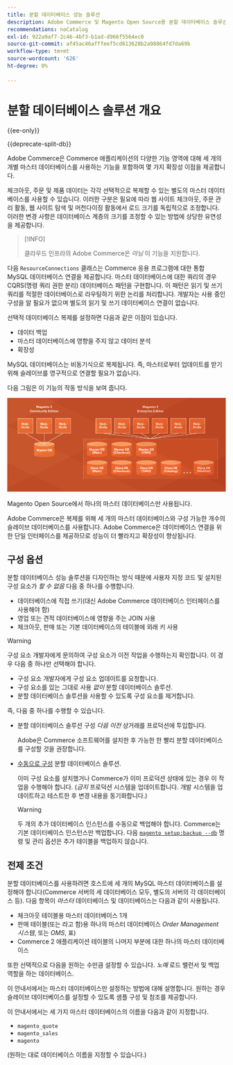 ```yaml
---
title: 분할 데이터베이스 성능 솔루션
description: Adobe Commerce 및 Magento Open Source용 분할 데이터베이스 솔루션에 대해 알아보십시오.
recommendations: noCatalog
exl-id: 922a9af7-2c46-4bf3-b1ad-d966f5564ec0
source-git-commit: af45ac46afffeef5cd613628b2a98864fd7da69b
workflow-type: tm+mt
source-wordcount: '626'
ht-degree: 0%

---
```


# 분할 데이터베이스 솔루션 개요

{{ee-only}}

{{deprecate-split-db}}

Adobe Commerce은 Commerce 애플리케이션의 다양한 기능 영역에 대해 세 개의 개별 마스터 데이터베이스를 사용하는 기능을 포함하여 몇 가지 확장성 이점을 제공합니다.

체크아웃, 주문 및 제품 데이터는 각각 선택적으로 복제할 수 있는 별도의 마스터 데이터베이스를 사용할 수 있습니다. 이러한 구분은 필요에 따라 웹 사이트 체크아웃, 주문 관리 활동, 웹 사이트 탐색 및 머천다이징 활동에서 로드 크기를 독립적으로 조정합니다. 이러한 변경 사항은 데이터베이스 계층의 크기를 조정할 수 있는 방법에 상당한 유연성을 제공합니다.

>[!INFO]
>
>클라우드 인프라의 Adobe Commerce은 _아님_ 이 기능을 지원합니다.

다음 `ResourceConnections` 클래스는 Commerce 응용 프로그램에 대한 통합 MySQL 데이터베이스 연결을 제공합니다. 마스터 데이터베이스에 대한 쿼리의 경우 CQRS(명령 쿼리 권한 분리) 데이터베이스 패턴을 구현합니다. 이 패턴은 읽기 및 쓰기 쿼리를 적절한 데이터베이스로 라우팅하기 위한 논리를 처리합니다. 개발자는 사용 중인 구성을 알 필요가 없으며 별도의 읽기 및 쓰기 데이터베이스 연결이 없습니다.

선택적 데이터베이스 복제를 설정하면 다음과 같은 이점이 있습니다.

- 데이터 백업
- 마스터 데이터베이스에 영향을 주지 않고 데이터 분석
- 확장성

MySQL 데이터베이스는 비동기식으로 복제됩니다. 즉, 마스터로부터 업데이트를 받기 위해 슬레이브를 영구적으로 연결할 필요가 없습니다.

다음 그림은 이 기능의 작동 방식을 보여 줍니다.

![Adobe Commerce은 서로 다른 데이터베이스를 사용하여 테이블을 저장합니다](../../assets/configuration/split-db-diagram-ee.png)

Magento Open Source에서 하나의 마스터 데이터베이스만 사용됩니다.

Adobe Commerce은 복제를 위해 세 개의 마스터 데이터베이스와 구성 가능한 개수의 슬레이브 데이터베이스를 사용합니다. Adobe Commerce은 데이터베이스 연결을 위한 단일 인터페이스를 제공하므로 성능이 더 빨라지고 확장성이 향상됩니다.

## 구성 옵션

분할 데이터베이스 성능 솔루션을 디자인하는 방식 때문에 사용자 지정 코드 및 설치된 구성 요소가 _할 수 없음_ 다음 중 하나를 수행합니다.

- 데이터베이스에 직접 쓰기(대신 Adobe Commerce 데이터베이스 인터페이스를 사용해야 함)
- 영업 또는 견적 데이터베이스에 영향을 주는 JOIN 사용
- 체크아웃, 판매 또는 기본 데이터베이스의 테이블에 외래 키 사용

>[!WARNING]
>
>구성 요소 개발자에게 문의하여 구성 요소가 이전 작업을 수행하는지 확인합니다. 이 경우 다음 중 하나만 선택해야 합니다.
>
>- 구성 요소 개발자에게 구성 요소 업데이트를 요청합니다.
>- 구성 요소를 있는 그대로 사용 _없이_ 분할 데이터베이스 솔루션.
>- 분할 데이터베이스 솔루션을 사용할 수 있도록 구성 요소를 제거합니다.

즉, 다음 중 하나를 수행할 수 있습니다.

- 분할 데이터베이스 솔루션 구성 _다음 이전_ 상거래를 프로덕션에 투입합니다.

  Adobe은 Commerce 소프트웨어를 설치한 후 가능한 한 빨리 분할 데이터베이스를 구성할 것을 권장합니다.

- [수동으로 구성](multi-master-manual.md) 분할 데이터베이스 솔루션.

  이미 구성 요소를 설치했거나 Commerce가 이미 프로덕션 상태에 있는 경우 이 작업을 수행해야 합니다. (_금지_ 프로덕션 시스템을 업데이트합니다. 개발 시스템을 업데이트하고 테스트한 후 변경 내용을 동기화합니다.)

  >[!WARNING]
  >
  >두 개의 추가 데이터베이스 인스턴스를 수동으로 백업해야 합니다. Commerce는 기본 데이터베이스 인스턴스만 백업합니다. 다음 [`magento setup:backup --db`](../../installation/tutorials/backup.md) 명령 및 관리 옵션은 추가 테이블을 백업하지 않습니다.

## 전제 조건

분할 데이터베이스를 사용하려면 호스트에 세 개의 MySQL 마스터 데이터베이스를 설정해야 합니다(Commerce 서버의 세 데이터베이스 모두, 별도의 서버의 각 데이터베이스 등). 다음 항목이 _마스터_ 데이터베이스 및 데이터베이스는 다음과 같이 사용됩니다.

- 체크아웃 테이블용 마스터 데이터베이스 1개
- 판매 테이블(또는 라고 함)용 하나의 마스터 데이터베이스 _Order Management 시스템_, 또는 _OMS_, 표)
- Commerce 2 애플리케이션 테이블의 나머지 부분에 대한 하나의 마스터 데이터베이스

또한 선택적으로 다음을 원하는 수만큼 설정할 수 있습니다. _노예_ 로드 밸런서 및 백업 역할을 하는 데이터베이스.

이 안내서에서는 마스터 데이터베이스만 설정하는 방법에 대해 설명합니다. 원하는 경우 슬레이브 데이터베이스를 설정할 수 있도록 샘플 구성 및 참조를 제공합니다.

이 안내서에서는 세 가지 마스터 데이터베이스의 이름을 다음과 같이 지정합니다.

- `magento_quote`
- `magento_sales`
- `magento`

(원하는 대로 데이터베이스 이름을 지정할 수 있습니다.)
